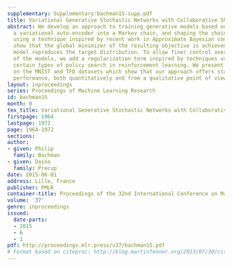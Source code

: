 ```yaml
---
supplementary: Supplementary:bachman15-supp.pdf
title: Variational Generative Stochastic Networks with Collaborative Shaping
abstract: We develop an approach to training generative models based on unrolling
  a variational auto-encoder into a Markov chain, and shaping the chain’s trajectories
  using a technique inspired by recent work in Approximate Bayesian computation. We
  show that the global minimizer of the resulting objective is achieved when the generative
  model reproduces the target distribution. To allow finer control over the behavior
  of the models, we add a regularization term inspired by techniques used for regularizing
  certain types of policy search in reinforcement learning. We present empirical results
  on the MNIST and TFD datasets which show that our approach offers state-of-the-art
  performance, both quantitatively and from a qualitative point of view.
layout: inproceedings
series: Proceedings of Machine Learning Research
id: bachman15
month: 0
tex_title: Variational Generative Stochastic Networks with Collaborative Shaping
firstpage: 1964
lastpage: 1972
page: 1964-1972
sections: 
author:
- given: Philip
  family: Bachman
- given: Doina
  family: Precup
date: 2015-06-01
address: Lille, France
publisher: PMLR
container-title: Proceedings of the 32nd International Conference on Machine Learning
volume: '37'
genre: inproceedings
issued:
  date-parts:
  - 2015
  - 6
  - 1
pdf: http://proceedings.mlr.press/v37/bachman15.pdf
# Format based on citeproc: http://blog.martinfenner.org/2013/07/30/citeproc-yaml-for-bibliographies/
---
```

